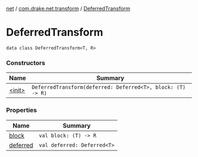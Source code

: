[net](../../index.md) / [com.drake.net.transform](../index.md) / [DeferredTransform](./index.md)

# DeferredTransform

`data class DeferredTransform<T, R>`

### Constructors

| Name | Summary |
|---|---|
| [&lt;init&gt;](-init-.md) | `DeferredTransform(deferred: Deferred<T>, block: (T) -> R)` |

### Properties

| Name | Summary |
|---|---|
| [block](block.md) | `val block: (T) -> R` |
| [deferred](deferred.md) | `val deferred: Deferred<T>` |
